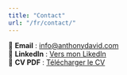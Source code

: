 ```yaml
---
title: "Contact"
url: "/fr/contact/"
---
```


📧 **Email** : info@anthonydavid.com  
🔗 **LinkedIn** : [Vers mon LikedIn](https://www.linkedin.com/in/anthonydavid1462/)  
📄 **CV PDF** : [Télécharger le CV](/files/Anthony-David-CV.pdf)
